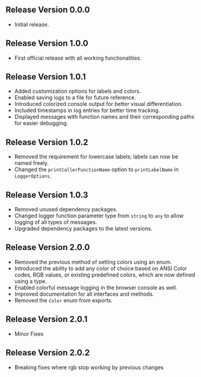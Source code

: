 ## Release Version 0.0.0

- Initial release.

## Release Version 1.0.0

- First official release with all working functionalities.

## Release Version 1.0.1

- Added customization options for labels and colors.
- Enabled saving logs to a file for future reference.
- Introduced colorized console output for better visual differentiation.
- Included timestamps in log entries for better time tracking.
- Displayed messages with function names and their corresponding paths for easier debugging.

## Release Version 1.0.2

- Removed the requirement for lowercase labels; labels can now be named freely.
- Changed the `printCallerFunctionName` option to `printLabelName` in `LoggerOptions`.

## Release Version 1.0.3

- Removed unused dependency packages.
- Changed logger function parameter type from `string` to `any` to allow logging of all types of messages.
- Upgraded dependency packages to the latest versions.

## Release Version 2.0.0

- Removed the previous method of setting colors using an enum.
- Introduced the ability to add any color of choice based on ANSI Color codes, RGB values, or existing predefined colors, which are now defined using a type.
- Enabled colorful message logging in the browser console as well.
- Improved documentation for all interfaces and methods.
- Removed the `Color` enum from exports.


## Release Version 2.0.1

- Minor Fixes

## Release Version 2.0.2 

- Breaking fixes where rgb stop working by previous changes
